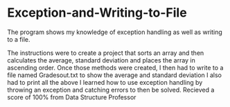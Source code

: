 # Exception-and-Writing-to-File
The program shows my knowledge of exception handling as well as writing to a file. 

The instructions were to create a project that sorts an array and then calculates the average, standard deviation and places the array in ascending order.
Once those methods were created, I then had to write to a file named Gradesout.txt to show the average and standard deviation
I also had to print all the above 
I learned how to use exception handling by throwing an exception and catching errors to then be solved. 
Recieved a score of 100% from Data Structure Professor 
